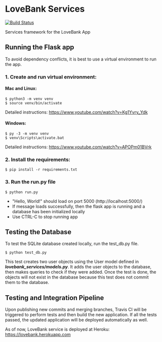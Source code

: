 
# LoveBank Services
[![Build Status](https://travis-ci.com/GittieLabs/lovebank-services.svg?branch=dev-yifei)](https://travis-ci.com/GittieLabs/lovebank-services)

Services framework for the LoveBank App
## Running the Flask app
To avoid dependency conflicts, it is best to use a virtual environment to run the app.
### 1. Create and run virtual environment:
#### Mac and Linux:
```
$ python3 -m venv venv
$ source venv/bin/activate
```
Detailed instructions: https://www.youtube.com/watch?v=Kg1Yvry_Ydk

#### Windows:
```
$ py -3 -m venv venv
$ venv\Scripts\activate.bat
```
Detailed instructions: https://www.youtube.com/watch?v=APOPm01BVrk

### 2. Install the requirements:
```
$ pip install -r requirements.txt
```

### 3. Run the run.py file
```
$ python run.py
```
- "Hello, World!" should load on port 5000 (http://localhost:5000/)
- If message loads successfully, then the flask app is running and a database has been initialized locally
- Use CTRL-C to stop running app

## Testing the Database
To test the SQLite database created locally, run the test_db.py file.
```
$ python test_db.py
```
This test creates two user objects using the User model defined in ***lovebank_services/models.py***. It adds the user objects to the database, then makes queries to check if they were added. Once the test is done, the objects will not exist in the database because this test does not commit them to the database.

## Testing and Integration Pipeline
Upon publishing new commits and merging branches, Travis CI will be triggered to perform tests and then build the new application. If all the tests passed, the updated application will be deployed automatically as well. 

As of now, LoveBank service is deployed at Heroku: https://lovebank.herokuapp.com
